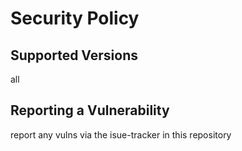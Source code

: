 # Security Policy

## Supported Versions

all


## Reporting a Vulnerability

report any vulns via the isue-tracker in this repository

